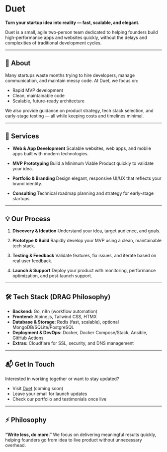# Duet

**Turn your startup idea into reality — fast, scalable, and elegant.**

Duet is a small, agile two-person team dedicated to helping founders build high-performance apps and websites quickly, without the delays and complexities of traditional development cycles.

---

## 🚀 About

Many startups waste months trying to hire developers, manage communication, and maintain messy code. At Duet, we focus on:

* Rapid MVP development
* Clean, maintainable code
* Scalable, future-ready architecture

We also provide guidance on product strategy, tech stack selection, and early-stage testing — all while keeping costs and timelines minimal.

---

## 🎯 Services

* **Web & App Development**
  Scalable websites, web apps, and mobile apps built with modern technologies.

* **MVP Prototyping**
  Build a Minimum Viable Product quickly to validate your idea.

* **Portfolio & Branding**
  Design elegant, responsive UI/UX that reflects your brand identity.

* **Consulting**
  Technical roadmap planning and strategy for early-stage startups.

---

## 💡 Our Process

1. **Discovery & Ideation**
   Understand your idea, target audience, and goals.

2. **Prototype & Build**
   Rapidly develop your MVP using a clean, maintainable tech stack.

3. **Testing & Feedback**
   Validate features, fix issues, and iterate based on real user feedback.

4. **Launch & Support**
   Deploy your product with monitoring, performance optimization, and post-launch support.

---

## 🛠 Tech Stack (DRAG Philosophy)

* **Backend:** Go, n8n (workflow automation)
* **Frontend:** Alpine.js, Tailwind CSS, HTMX
* **Database & Storage:** Redis (fast, scalable), optional MongoDB/SQLite/PostgreSQL
* **Deployment & DevOps:** Docker, Docker Compose/Stack, Ansible, GitHub Actions
* **Extras:** Cloudflare for SSL, security, and DNS management

---

## 📬 Get In Touch

Interested in working together or want to stay updated?

* Visit [Duet](https://duet.ink) (coming soon)
* Leave your email for launch updates
* Check our portfolio and testimonials once live

---

## ⚡ Philosophy

**“Write less, do more.”**
We focus on delivering meaningful results quickly, helping founders go from idea to live product without unnecessary overhead.
